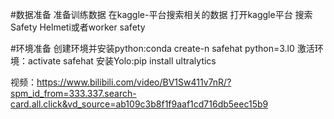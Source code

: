 #数据准备
准备训练数据
在kaggle-平台搜索相关的数据
打开kaggle平台
搜索Safety Helmeti或者worker safety

#环境准备
创建环境并安装python:conda create-n safehat python=3.l0
激活环境：activate safehat
安装Yolo:pip install ultralytics

视频：https://www.bilibili.com/video/BV1Sw411v7nR/?spm_id_from=333.337.search-card.all.click&vd_source=ab109c3b8f1f9aaf1cd716db5eec15b9
